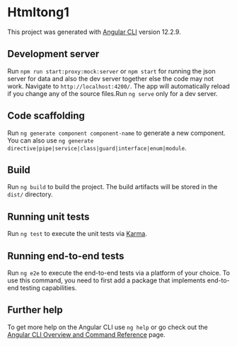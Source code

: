 # Htmltong1

This project was generated with [Angular CLI](https://github.com/angular/angular-cli) version 12.2.9.

## Development server

Run `npm run start:proxy:mock:server` or `npm start` for running the json server for data and also the dev server together else the code may not work. Navigate to `http://localhost:4200/`. The app will automatically reload if you change any of the source files.Run `ng serve` only for a dev server.

## Code scaffolding

Run `ng generate component component-name` to generate a new component. You can also use `ng generate directive|pipe|service|class|guard|interface|enum|module`.

## Build

Run `ng build` to build the project. The build artifacts will be stored in the `dist/` directory.

## Running unit tests

Run `ng test` to execute the unit tests via [Karma](https://karma-runner.github.io).

## Running end-to-end tests

Run `ng e2e` to execute the end-to-end tests via a platform of your choice. To use this command, you need to first add a package that implements end-to-end testing capabilities.

## Further help

To get more help on the Angular CLI use `ng help` or go check out the [Angular CLI Overview and Command Reference](https://angular.io/cli) page.
